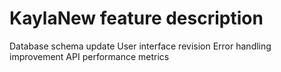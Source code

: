 # KaylaNew feature description
Database schema update
User interface revision
Error handling improvement
API performance metrics
